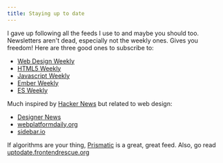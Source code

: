 ```yaml
---
title: Staying up to date
---
```


I gave up following all the feeds I use to and maybe you should too. Newsletters aren't dead, especially not the weekly ones. Gives you freedom! Here are three good ones to subscribe to:

- [Web Design Weekly](http://web-design-weekly.com/)
- [HTML5 Weekly](http://html5weekly.com/)
- [Javascript Weekly](http://javascriptweekly.com/)
- [Ember Weekly](http://emberweekly.com/)
- [ES Weekly](http://esweekly.com/)

Much inspired by [Hacker News](http://news.ycombinator.com/news) but related to web design:

- [Designer News](https://www.designernews.co/)
- [webplatformdaily.org](http://webplatformdaily.org/)
- [sidebar.io](https://sidebar.io)

If algorithms are your thing, [Prismatic](http://getprismatic.com) is a great, great feed. Also, go read [uptodate.frontendrescue.org](http://uptodate.frontendrescue.org/)
